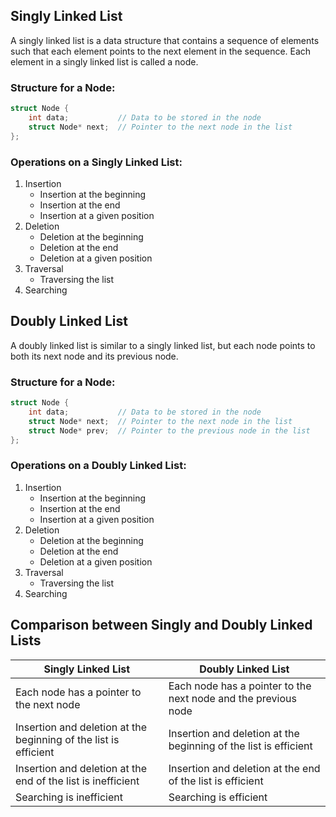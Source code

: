 ## Singly Linked List

A singly linked list is a data structure that contains a sequence of elements such that each element points to the next element in the sequence. Each element in a singly linked list is called a node.

### Structure for a Node:
```c
struct Node {
    int data;           // Data to be stored in the node
    struct Node* next;  // Pointer to the next node in the list
};
```

### Operations on a Singly Linked List:
1. Insertion
    - Insertion at the beginning
    - Insertion at the end
    - Insertion at a given position
2. Deletion
    - Deletion at the beginning
    - Deletion at the end
    - Deletion at a given position
3. Traversal
    - Traversing the list
4. Searching

## Doubly Linked List
A doubly linked list is similar to a singly linked list, but each node points to both its next node and its previous node.

### Structure for a Node:
```c
struct Node {
    int data;           // Data to be stored in the node
    struct Node* next;  // Pointer to the next node in the list
    struct Node* prev;  // Pointer to the previous node in the list
};
```

### Operations on a Doubly Linked List:
1. Insertion
    - Insertion at the beginning
    - Insertion at the end
    - Insertion at a given position
2. Deletion
    - Deletion at the beginning
    - Deletion at the end
    - Deletion at a given position
3. Traversal
    - Traversing the list
4. Searching

## Comparison between Singly and Doubly Linked Lists
| Singly Linked List | Doubly Linked List |
|--------------------|--------------------|
| Each node has a pointer to the next node | Each node has a pointer to the next node and the previous node |
| Insertion and deletion at the beginning of the list is efficient | Insertion and deletion at the beginning of the list is efficient |
| Insertion and deletion at the end of the list is inefficient | Insertion and deletion at the end of the list is efficient |
| Searching is inefficient | Searching is efficient |

